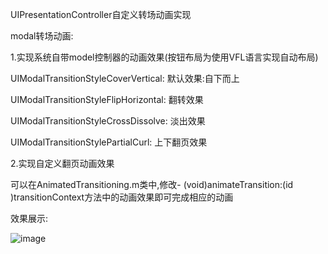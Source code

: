 UIPresentationController自定义转场动画实现

modal转场动画:

1.实现系统自带model控制器的动画效果(按钮布局为使用VFL语言实现自动布局)

  UIModalTransitionStyleCoverVertical: 默认效果:自下而上
 
  UIModalTransitionStyleFlipHorizontal: 翻转效果
 
  UIModalTransitionStyleCrossDissolve: 淡出效果
 
  UIModalTransitionStylePartialCurl: 上下翻页效果

 2.实现自定义翻页动画效果
 
  可以在AnimatedTransitioning.m类中,修改- (void)animateTransition:(id <UIViewControllerContextTransitioning>)transitionContext方法中的动画效果即可完成相应的动画
  
  效果展示:
  
![image](https://github.com/xiaocai33/presentationController/blob/master/modalTransitionStyleAndVFL/modalTransitionStyleAndVFL/image/presentation.gif)
